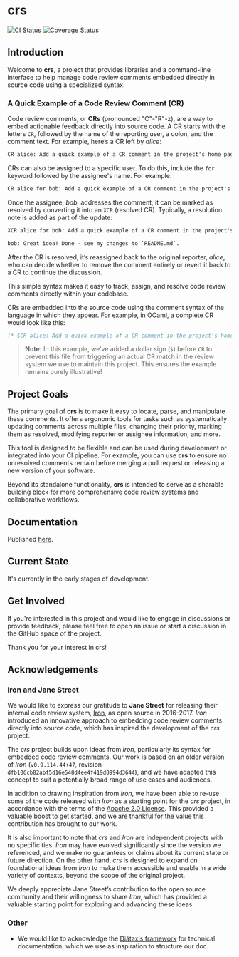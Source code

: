 # crs

[![CI Status](https://github.com/mbarbin/crs/workflows/ci/badge.svg)](https://github.com/mbarbin/crs/actions/workflows/ci.yml)
[![Coverage Status](https://coveralls.io/repos/github/mbarbin/crs/badge.svg?branch=main)](https://coveralls.io/github/mbarbin/crs?branch=main)

## Introduction

Welcome to **crs**, a project that provides libraries and a command-line interface to help manage code review comments embedded directly in source code using a specialized syntax.

### A Quick Example of a Code Review Comment (CR)

Code review comments, or **CRs** (pronounced "C"-"R"-z), are a way to embed actionable feedback directly into source code. A CR starts with the letters `CR`, followed by the name of the reporting user, a colon, and the comment text. For example, here’s a CR left by *alice*:

```txt
CR alice: Add a quick example of a CR comment in the project's home page!
```

CRs can also be assigned to a specific user. To do this, include the `for` keyword followed by the assignee's name. For example:

```txt
CR alice for bob: Add a quick example of a CR comment in the project's home page!
```

Once the assignee, *bob*, addresses the comment, it can be marked as resolved by converting it into an `XCR` (resolved CR). Typically, a resolution note is added as part of the update:

```txt
XCR alice for bob: Add a quick example of a CR comment in the project's home page!

bob: Great idea! Done - see my changes to `README.md`.
```

After the CR is resolved, it’s reassigned back to the original reporter, *alice*, who can decide whether to remove the comment entirely or revert it back to a CR to continue the discussion.

This simple syntax makes it easy to track, assign, and resolve code review comments directly within your codebase.

CRs are embedded into the source code using the comment syntax of the language in which they appear. For example, in OCaml, a complete CR would look like this:

```ocaml
(* $CR alice: Add a quick example of a CR comment in the project's home page! *)
```

> **Note:** In this example, we’ve added a dollar sign (`$`) before `CR` to prevent this file from triggering an actual CR match in the review system we use to maintain this project. This ensures the example remains purely illustrative!

## Project Goals

The primary goal of **crs** is to make it easy to locate, parse, and manipulate these comments. It offers ergonomic tools for tasks such as systematically updating comments across multiple files, changing their priority, marking them as resolved, modifying reporter or assignee information, and more.

This tool is designed to be flexible and can be used during development or integrated into your CI pipeline. For example, you can use **crs** to ensure no unresolved comments remain before merging a pull request or releasing a new version of your software.

Beyond its standalone functionality, **crs** is intended to serve as a sharable building block for more comprehensive code review systems and collaborative workflows.

## Documentation

Published [here](https://mbarbin.github.io/crs).

## Current State

It's currently in the early stages of development.

## Get Involved

If you're interested in this project and would like to engage in discussions or provide feedback, please feel free to open an issue or start a discussion in the GitHub space of the project.

Thank you for your interest in crs!

## Acknowledgements

### Iron and Jane Street

We would like to express our gratitude to **Jane Street** for releasing their internal code review system, [Iron](https://github.com/janestreet/iron), as open source in 2016-2017. *Iron* introduced an innovative approach to embedding code review comments directly into source code, which has inspired the development of the *crs* project.

The *crs* project builds upon ideas from *Iron*, particularly its syntax for embedded code review comments. Our work is based on an older version of *Iron* (`v0.9.114.44+47`, revision `dfb106cb82abf5d16e548d4ee4f419d0994d3644`), and we have adapted this concept to suit a potentially broad range of use cases and audiences.

In addition to drawing inspiration from *Iron*, we have been able to re-use some of the code released with *Iron* as a starting point for the *crs* project, in accordance with the terms of the [Apache 2.0 License](http://www.apache.org/licenses/LICENSE-2.0). This provided a valuable boost to get started, and we are thankful for the value this contribution has brought to our work.

It is also important to note that *crs* and *Iron* are independent projects with no specific ties. *Iron* may have evolved significantly since the version we referenced, and we make no guarantees or claims about its current state or future direction. On the other hand, *crs* is designed to expand on foundational ideas from *Iron* to make them accessible and usable in a wide variety of contexts, beyond the scope of the original project.

We deeply appreciate Jane Street’s contribution to the open source community and their willingness to share *Iron*, which has provided a valuable starting point for exploring and advancing these ideas.

### Other

- We would like to acknowledge the [Diátaxis framework](https://diataxis.fr/) for technical documentation, which we use as inspiration to structure our doc.
